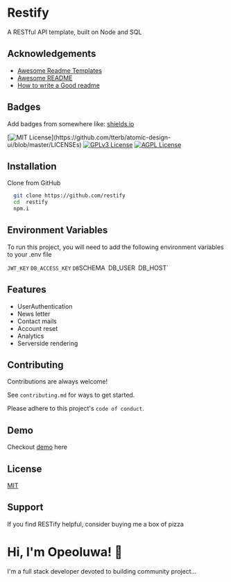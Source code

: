 
# Restify

A RESTful API template, built on Node and SQL


## Acknowledgements

 - [Awesome Readme Templates](https://awesomeopensource.com/project/elangosundar/awesome-README-templates)
 - [Awesome README](https://github.com/matiassingers/awesome-readme)
 - [How to write a Good readme](https://bulldogjob.com/news/449-how-to-write-a-good-readme-for-your-github-project)


## Badges

Add badges from somewhere like: [shields.io](https://shields.io/)

[![MIT License](https://img.shields.io/apm/l/atomic-design-ui.svg?)](https://github.com/tterb/atomic-design-ui/blob/master/LICENSEs)
[![GPLv3 License](https://img.shields.io/badge/License-GPL%20v3-yellow.svg)](https://opensource.org/licenses/)
[![AGPL License](https://img.shields.io/badge/license-AGPL-blue.svg)](http://www.gnu.org/licenses/agpl-3.0)


## Installation
Clone from GitHub

```bash
  git clone https://github.com/restify
  cd  restify 
  npm.i
```
    
## Environment Variables

To run this project, you will need to add the following environment variables to your .env file

`JWT_KEY`
`DB_ACCESS_KEY`
`DB`SCHEMA`
`DB_USER`
`DB_HOST`


## Features

- UserAuthentication
- News letter
- Contact mails
- Account reset
- Analytics
- Serverside rendering 


## Contributing

Contributions are always welcome!

See `contributing.md` for ways to get started.

Please adhere to this project's `code of conduct`.


## Demo
Checkout [demo](demo.md) here


## License

[MIT](https://choosealicense.com/licenses/mit/)


## Support
If you find RESTify helpful, consider buying me a box of pizza


# Hi, I'm Opeoluwa! 👋
I'm a full stack developer devoted to building community project...

